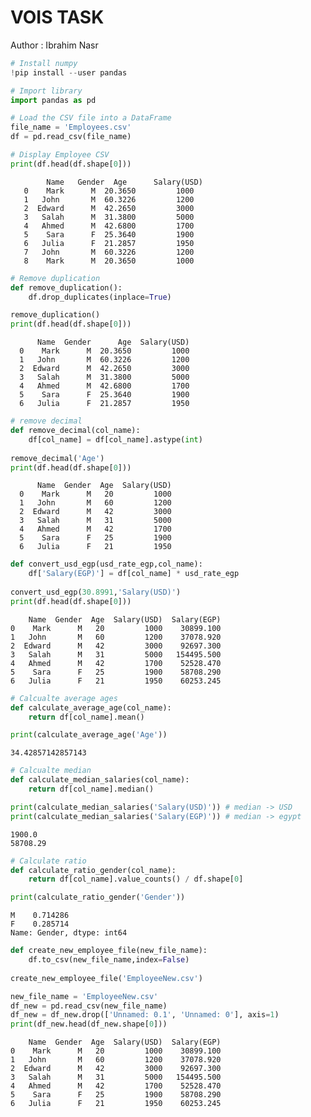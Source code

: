 # VOIS TASK

 Author : Ibrahim Nasr 


```python
# Install numpy 
!pip install --user pandas
```


```python
# Import library 
import pandas as pd
```


```python
# Load the CSV file into a DataFrame
file_name = 'Employees.csv'
df = pd.read_csv(file_name)
```


```python
# Display Employee CSV 
print(df.head(df.shape[0]))
```

            Name   Gender  Age      Salary(USD)
       0    Mark      M  20.3650         1000
       1   John       M  60.3226         1200
       2  Edward      M  42.2650         3000
       3   Salah      M  31.3800         5000
       4   Ahmed      M  42.6800         1700
       5    Sara      F  25.3640         1900
       6   Julia      F  21.2857         1950
       7   John       M  60.3226         1200
       8    Mark      M  20.3650         1000
    

```python
# Remove duplication
def remove_duplication():
    df.drop_duplicates(inplace=True)

remove_duplication()    
print(df.head(df.shape[0]))
```

          Name  Gender      Age  Salary(USD)
      0    Mark      M  20.3650         1000
      1   John       M  60.3226         1200
      2  Edward      M  42.2650         3000
      3   Salah      M  31.3800         5000
      4   Ahmed      M  42.6800         1700
      5    Sara      F  25.3640         1900
      6   Julia      F  21.2857         1950
    


```python
# remove decimal 
def remove_decimal(col_name):
    df[col_name] = df[col_name].astype(int)
    
remove_decimal('Age')
print(df.head(df.shape[0]))        
```

          Name  Gender  Age  Salary(USD)
      0    Mark      M   20         1000
      1   John       M   60         1200
      2  Edward      M   42         3000
      3   Salah      M   31         5000
      4   Ahmed      M   42         1700
      5    Sara      F   25         1900
      6   Julia      F   21         1950
    


```python
def convert_usd_egp(usd_rate_egp,col_name):
    df['Salary(EGP)'] = df[col_name] * usd_rate_egp
    
convert_usd_egp(30.8991,'Salary(USD)')    
print(df.head(df.shape[0]))        
```

        Name  Gender  Age  Salary(USD)  Salary(EGP)
    0    Mark      M   20         1000    30899.100
    1   John       M   60         1200    37078.920
    2  Edward      M   42         3000    92697.300
    3   Salah      M   31         5000   154495.500
    4   Ahmed      M   42         1700    52528.470
    5    Sara      F   25         1900    58708.290
    6   Julia      F   21         1950    60253.245
    


```python
# Calcualte average ages 
def calculate_average_age(col_name):
    return df[col_name].mean()

print(calculate_average_age('Age'))
```

    34.42857142857143
    


```python
# Calcualte median
def calculate_median_salaries(col_name):
    return df[col_name].median()

print(calculate_median_salaries('Salary(USD)')) # median -> USD
print(calculate_median_salaries('Salary(EGP)')) # median -> egypt  
```

    1900.0
    58708.29
    


```python
# Calculate ratio 
def calculate_ratio_gender(col_name):
    return df[col_name].value_counts() / df.shape[0]

print(calculate_ratio_gender('Gender'))
```

    M    0.714286
    F    0.285714
    Name: Gender, dtype: int64
    


```python
def create_new_employee_file(new_file_name):
    df.to_csv(new_file_name,index=False)
    
create_new_employee_file('EmployeeNew.csv')

new_file_name = 'EmployeeNew.csv'
df_new = pd.read_csv(new_file_name)
df_new = df_new.drop(['Unnamed: 0.1', 'Unnamed: 0'], axis=1)
print(df_new.head(df_new.shape[0]))
```

        Name  Gender  Age  Salary(USD)  Salary(EGP)
    0    Mark      M   20         1000    30899.100
    1   John       M   60         1200    37078.920
    2  Edward      M   42         3000    92697.300
    3   Salah      M   31         5000   154495.500
    4   Ahmed      M   42         1700    52528.470
    5    Sara      F   25         1900    58708.290
    6   Julia      F   21         1950    60253.245
